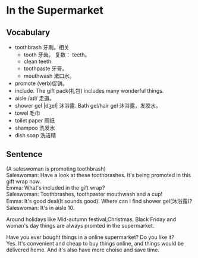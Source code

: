 # In the Supermarket
## Vocabulary
* toothbrash 牙刷。相关
  * tooth 牙齿。 复数： teeth。
  * clean teeth.
  * toothpaste 牙膏。
  * mouthwash 漱口水。
* promote (verb)促销。 
* include. The gift pack(礼包) includes many wonderful things.
* aisle /aɪl/ 走道。
* shower gel |dʒel| 沐浴露. Bath gel/hair gel 沐浴露，发胶水。
* towel 毛巾
* toilet paper 厕纸
* shampoo 洗发水
* dish soap 洗洁精

## Sentence
(A saleswoman is promoting toothbrash)  
Saleswoman: Have a look at these toothbrashes. It's being promoted in this gift wrap now.  
Emma: What's included in the gift wrap?  
Saleswoman: Toothbrashes, toothpaster mouthwash and a cup!  
Emma: It's good deal(It sounds good). Where can I find shower gel(沐浴露)?  
Saleswoman: It's in aisle 10.  

Around holidays like Mid-autumn festival,Christmas, Black Friday and woman's day things are always promted in the supermarket.  

Have you ever bought things in a online supermarket? Do you like it?  
Yes. It's convenient and cheap to buy things online, and things would be delivered home. And it's also have more choise and save time.

